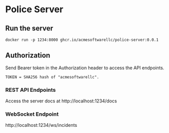 # Police Server

## Run the server
```
docker run -p 1234:8000 ghcr.io/acmesoftwarellc/police-server:0.0.1
```

## Authorization
Send Bearer token in the Authorization header to access the API endpoints.

```
TOKEN = SHA256 hash of "acmesoftwarellc".
```

### REST API Endpoints
Access the server docs at http://localhost:1234/docs

### WebSocket Endpoint
http://localhost:1234/ws/incidents